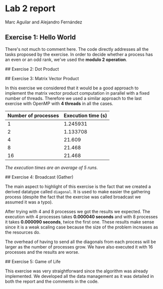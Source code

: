 # Lab 2 report

Marc Aguilar and Alejandro Fernández

## Exercise 1: Hello World

There's not much to comment here. The code directly addresses all the tasks proposed by the exercise. In order to decide whether a process has an even or an odd rank, we've used the **modulo 2 operation**.

## Exercise 2: Dot Product

## Exercise 3: Matrix Vector Product

In this exercise we considered that it would be a good approach to implement the matrix vector product computation in parallel with a fixed number of threads. Therefore we used a similar approach to the last exercise with OpenMP with **4 threads** in all the cases.

| Number of processes | Execution time (s) |
| ------------------- | ------------------ |
| 1                   | 1.245931           |
| 2                   | 1.133708           |
| 4                   | 21.609             |
| 8                   | 21.468             |
| 16                  | 21.468             |

*The execution times are an average of 5 runs.*

## Exercise 4: Broadcast (Gather)

The main aspect to highlight of this exercise is the fact that we created a derived datatype called `diagonal`. It is used to make easier the gathering process (despite the fact that the exercise was called broadcast we assumed it was a typo). 

After trying with 4 and 8 processes we got the results we expected. The execution with 4 processes takes **0.000040 seconds** and with 8 processes it takes **0.000090 seconds**, twice the first one. These results make sense since it is a weak scaling case because the size of the problem increases as the resources do. 

The overhead of having to send all the diagonals from each process will be larger as the number of processes grow. We have also executed it with 16 processes and the results are worse.

## Exercise 5: Game of Life

This exercise was very straightforward since the algorithm was already implemented. We developed all the data management as it was detailed in both the report and the comments in the code. 
